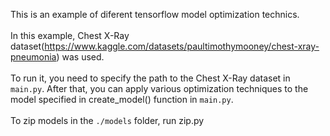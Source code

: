 This is an example of diferent tensorflow model optimization technics. <br>
<br>
In this example, Chest X-Ray dataset(https://www.kaggle.com/datasets/paultimothymooney/chest-xray-pneumonia) was used. <br>
<br>
To run it, you need to specify the path to the Chest X-Ray dataset in ```main.py```. After that, you can apply various optimization techniques to the model specified in create_model() function in ``main.py``. <br> 
<br>
To zip models in the ```./models``` folder, run zip.py
